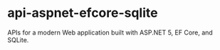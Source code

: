 # api-aspnet-efcore-sqlite
 APIs for a modern Web application built with ASP.NET 5, EF Core, and SQLite.
